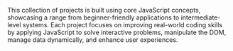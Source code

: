This collection of projects is built using core JavaScript concepts, showcasing a range from beginner-friendly applications to intermediate-level systems. Each project focuses on improving real-world coding skills by applying JavaScript to solve interactive problems, manipulate the DOM, manage data dynamically, and enhance user experiences.
